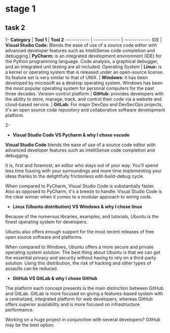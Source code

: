 # stage 1

## task 2

1-
**Category** | **Tool 1** | **Tool 2**
------------ | ------------- | -------------
IDE | **Visual Studio Code:** Blends the ease of use of a source code editor with advanced developer features such as IntelliSense code completion and debugging.| **PyCharm:** is an integrated development environment (IDE) for the Python programming language. Code analysis, a graphical debugger, and an integrated unit testing are all included.
Operating System | **Linux:** is a kernel or operating system that is released under an open-source license. Its feature set is very similar to that of UNIX. | **Windows:** it has been developed by microsoft as a desktop operating system. Windows has been the most popular operating system for personal computers for the past three decades.
Version-control platform | **GitHub:** provides developers with the ability to store, manage, track, and control their code via a website and cloud-based service. | **GitLab:** For major DevOps and DevSecOps projects, it's an open source code repository and collaborative software development platform.

2-

* **Visual Studio Code VS Pycharm & why I chose vscode**

**Visual Studio Code** blends the ease of use of a source code editor with advanced developer features such as IntelliSense code completion and debugging.

It is, first and foremost, an editor who stays out of your way. You'll spend less time fussing with your surroundings and more time implementing your ideas thanks to the delightfully frictionless edit-build-debug cycle.

When compared to PyCharm, Visual Studio Code is substantially faster. Also as opposed to PyCharm, it's a breeze to handle. Visual Studio Code is the clear winner when it comes to a modular approach to wiring code.

* **Linux (Ubuntu distribution) VS Windows & why I chose linux**

Because of the numerous libraries, examples, and tutorials, Ubuntu is the finest operating system for developers.

Ubuntu also offers enough support for the most recent releases of free open source software and platforms.

When compared to Windows, Ubuntu offers a more secure and private operating system solution. The best thing about Ubuntu is that we can get the essential privacy and security without having to rely on a third-party solution. Using this distribution, the risk of hacking and other types of assaults can be reduced.

* **GitHub VS GitLab & why I chose GitHub**

The platform each concept presents is the main distinction between GitHub and GitLab. GitLab is more focused on giving a features-based system with a centralized, integrated platform for web developers, whereas GitHub offers superior availability and is more focused on infrastructure performance.

Working on a huge project in conjunction with several developers? GitHub may be the best option.
